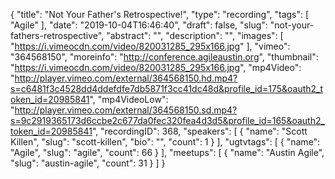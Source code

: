{
  "title": "Not Your Father's Retrospective!",
  "type": "recording",
  "tags": [
    "Agile"
  ],
  "date": "2019-10-04T16:46:40",
  "draft": false,
  "slug": "not-your-fathers-retrospective",
  "abstract": "",
  "description": "",
  "images": [
    "https://i.vimeocdn.com/video/820031285_295x166.jpg"
  ],
  "vimeo": "364568150",
  "moreinfo": "http://conference.agileaustin.org",
  "thumbnail": "https://i.vimeocdn.com/video/820031285_295x166.jpg",
  "mp4Video": "http://player.vimeo.com/external/364568150.hd.mp4?s=c6481f3c4528dd4ddefdfe7db5871f3cc41dc48d&profile_id=175&oauth2_token_id=20985841",
  "mp4VideoLow": "http://player.vimeo.com/external/364568150.sd.mp4?s=9c2919365173d6ccbe2c677da0fec320fea4d3d5&profile_id=165&oauth2_token_id=20985841",
  "recordingID": 368,
  "speakers": [
    {
      "name": "Scott Killen",
      "slug": "scott-killen",
      "bio": "",
      "count": 1
    }
  ],
  "ugtvtags": [
    {
      "name": "Agile",
      "slug": "agile",
      "count": 66
    }
  ],
  "meetups": [
    {
      "name": "Austin Agile",
      "slug": "austin-agile",
      "count": 31
    }
  ]
}